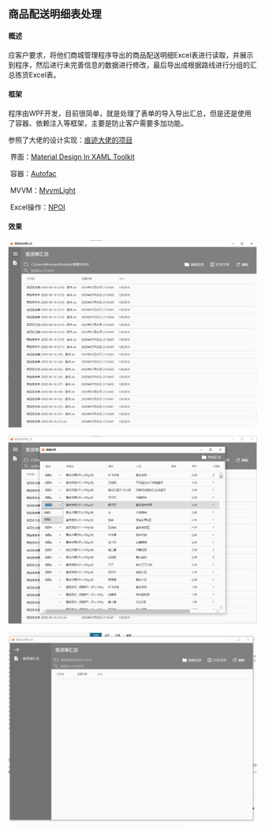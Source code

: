 ## 商品配送明细表处理

#### 概述

​	应客户要求，将他们商城管理程序导出的商品配送明细Excel表进行读取，并展示到程序，然后进行未完善信息的数据进行修改，最后导出成根据路线进行分组的汇总拣货Excel表。 

#### 框架

​	程序由WPF开发，目前很简单，就是处理了表单的导入导出汇总，但是还是使用了容器、依赖注入等框架，主要是防止客户需要多加功能。

参照了大佬的设计实现：[痕迹大佬的项目](https://github.com/HenJigg/WPF-Xamarin-Blazor-Examples)

​	界面：[Material Design In XAML Toolkit](https://github.com/MaterialDesignInXAML/MaterialDesignInXamlToolkit)

​	容器：[Autofac](https://github.com/autofac/Autofac)

​	MVVM：[MvvmLight](https://archive.codeplex.com/?p=mvvmlight)

​	Excel操作：[NPOI](https://github.com/dotnetcore/NPOI)

#### 效果

![Main](https://github.com/Memoyu/Memoyu.TableProcess/blob/master/Image/main.png "Main")

![Detail](https://github.com/Memoyu/Memoyu.TableProcess/blob/master/Image/detail.png "Detail")

![Show](https://github.com/Memoyu/Memoyu.TableProcess/blob/master/Image/Table.gif "Show")

